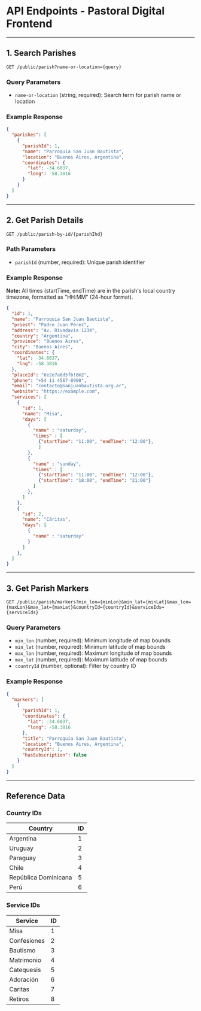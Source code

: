 # API Endpoints - Pastoral Digital Frontend

---

## 1. Search Parishes

```
GET /public/parish?name-or-location={query}
```

### Query Parameters
- `name-or-location` (string, required): Search term for parish name or location

### Example Response
```json
{
  "parishes": [
    {
      "parishId": 1,
      "name": "Parroquia San Juan Bautista",
      "location": "Buenos Aires, Argentina",
      "coordinates": {
        "lat": -34.6037,
        "long": -58.3816
      }
    }
  ]
}
```

---

## 2. Get Parish Details

```
GET /public/parish-by-id/{parishIhd}
```

### Path Parameters
- `parishId` (number, required): Unique parish identifier

### Example Response

**Note:** All times (startTime, endTime) are in the parish's local country timezone, formatted as "HH:MM" (24-hour format).

```json
{
  "id": 1,
  "name": "Parroquia San Juan Bautista",
  "priest": "Padre Juan Pérez",
  "address": "Av. Rivadavia 1234",
  "country": "Argentina",
  "province": "Buenos Aires",
  "city": "Buenos Aires",
  "coordinates": {
    "lat": -34.6037,
    "lng": -58.3816
  },
  "placeId": "6e2e7a6d5fb!8m2",
  "phone": "+54 11 4567-8900",
  "email": "contacto@sanjuanbautista.org.ar",
  "website": "https://example.com",
  "services": [
    {
      "id": 1,
      "name": "Misa",
      "days": [
        {
          "name" : "saturday",
          "times" : [
            {"startTime": "11:00", "endTime": "12:00"},
            ]
        },
        {
          "name" : "sunday",
          "times" : [
            {"startTime": "11:00", "endTime": "12:00"},
            {"startTime": "18:00", "endTime": "21:00"}
          ]
        },
      ]
    },
    {
      "id": 2,
      "name": "Cáritas",
      "days": [
        {
          "name" : "saturday"
        }
      ]
    },
  ]
}
```

---

## 3. Get Parish Markers

```
GET /public/parish/markers?min_lon={minLon}&min_lat={minLat}&max_lon={maxLon}&max_lat={maxLat}&countryId={countryId}&serviceIds={serviceIds}
```

### Query Parameters
- `min_lon` (number, required): Minimum longitude of map bounds
- `min_lat` (number, required): Minimum latitude of map bounds
- `max_lon` (number, required): Maximum longitude of map bounds
- `max_lat` (number, required): Maximum latitude of map bounds
- `countryId` (number, optional): Filter by country ID

### Example Response
```json
{
  "markers": [
    {
      "parishId": 1,
      "coordinates": {
        "lat": -34.6037,
        "long": -58.3816
      },
      "title": "Parroquia San Juan Bautista",
      "location": "Buenos Aires, Argentina",
      "countryId": 1,
      "hasSubscription": false
    }
  ]
}
```

---

## Reference Data

### Country IDs
| Country | ID |
|---------|-----|
| Argentina | 1 |
| Uruguay | 2 |
| Paraguay | 3 |
| Chile | 4 |
| República Dominicana | 5 |
| Perú | 6 |

### Service IDs
| Service | ID |
|---------|-----|
| Misa | 1 |
| Confesiones | 2 |
| Bautismo | 3 |
| Matrimonio | 4 |
| Catequesis | 5 |
| Adoración | 6 |
| Caritas | 7 |
| Retiros | 8 |
